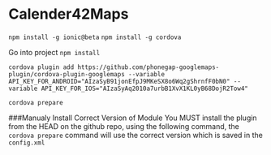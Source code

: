 # Calender42Maps 

```npm install -g ionic@beta```
```npm install -g cordova```

Go into project
```npm install```

```console
cordova plugin add https://github.com/phonegap-googlemaps-plugin/cordova-plugin-googlemaps --variable API_KEY_FOR_ANDROID="AIzaSyB91jonEfpJ9MKeSX8o6Wq2gShrnfF0bN0" --variable API_KEY_FOR_IOS="AIzaSyAq2010a7urbB1XvX1KL0yB68DojR2Tow4"
```

`cordova prepare`


###Manualy Install Correct Version of Module
You MUST install the plugin from the HEAD on the github repo, using the following command, the `cordova prepare` command will use the correct version which is saved in the `config.xml`



